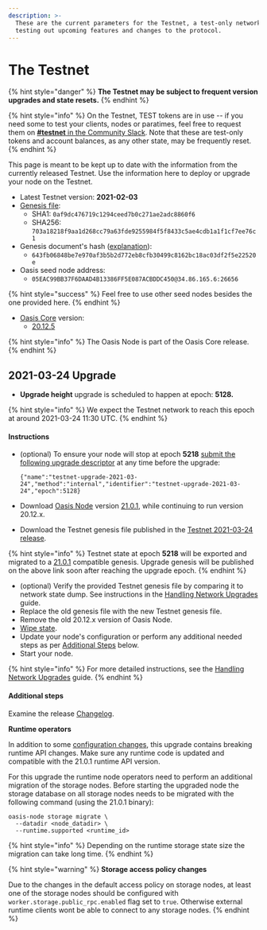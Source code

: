 ```yaml
---
description: >-
  These are the current parameters for the Testnet, a test-only network for
  testing out upcoming features and changes to the protocol.
---
```


# The Testnet

{% hint style="danger" %}
**The Testnet may be subject to frequent version upgrades and state resets.**
{% endhint %}

{% hint style="info" %}
On the Testnet, TEST tokens are in use -- if you need some to test your clients, nodes or paratimes, feel free to request them on [**\#testnet** in the Community Slack](../oasis-network/connect-with-us.md). Note that these are test-only tokens and account balances, as any other state, may be frequently reset.
{% endhint %}

This page is meant to be kept up to date with the information from the currently released Testnet. Use the information here to deploy or upgrade your node on the Testnet.

* Latest Testnet version: **2021-02-03**
* [Genesis file](https://github.com/oasisprotocol/testnet-artifacts/releases/download/2021-02-03/genesis.json):
  * SHA1: `0af9dc476719c1294ceed7b0c271ae2adc8860f6`
  * SHA256: `703a18218f9aa1d268cc79a63fde9255984f5f8433c5ae4cdb1a1f1cf7ee76c1`
* Genesis document's hash \([explanation](../oasis-network/genesis-doc.md#genesis-file-vs-genesis-document)\):
  * `643fb06848be7e970af3b5b2d772eb8cfb30499c8162bc18ac03df2f5e22520e`
* Oasis seed node address:
  * `05EAC99BB37F6DAAD4B13386FF5E087ACBDDC450@34.86.165.6:26656`

{% hint style="success" %}
Feel free to use other seed nodes besides the one provided here.
{% endhint %}

* [Oasis Core](https://github.com/oasisprotocol/oasis-core) version:
  * [20.12.5](https://github.com/oasisprotocol/oasis-core/releases/tag/v20.12.5)

{% hint style="info" %}
The Oasis Node is part of the Oasis Core release.
{% endhint %}

## 2021-03-24 Upgrade

* **Upgrade height** upgrade is scheduled to happen at epoch: **5128.**

{% hint style="info" %}
We expect the Testnet network to reach this epoch at around 2021-03-24 11:30 UTC.
{% endhint %}

#### Instructions

* \(optional\) To ensure your node will stop at epoch **5218** [submit the following upgrade descriptor](../run-a-node/maintenance-guides/handling-network-upgrades.md#stop-the-node-at-specific-epoch) at any time before the upgrade: 

  ```text
  {"name":"testnet-upgrade-2021-03-24","method":"internal","identifier":"testnet-upgrade-2021-03-24","epoch":5128}
  ```

* Download [Oasis Node](prerequisites/oasis-node.md) version [21.0.1](https://github.com/oasisprotocol/oasis-core/releases/tag/v21.0.1), while continuing to run version 20.12.x.
* Download the Testnet genesis file published in the [Testnet 2021-03-24 release](https://github.com/oasisprotocol/testnet-artifacts/releases/tag/2021-03-24).

{% hint style="info" %}
Testnet state at epoch **5218** will be exported and migrated to a [21.0.1](https://github.com/oasisprotocol/oasis-core/releases/tag/v21.0.1) compatible genesis. Upgrade genesis will be published on the above link soon after reaching the upgrade epoch. 
{% endhint %}

* \(optional\) Verify the provided Testnet genesis file by comparing it to network state dump. See instructions in the [Handling Network Upgrades](maintenance-guides/handling-network-upgrades.md#download-and-verify-the-provided-genesis-file) guide.
* Replace the old genesis file with the new Testnet genesis file.
* Remove the old 20.12.x version of Oasis Node.
* [Wipe state](maintenance-guides/wiping-node-state.md#state-wipe-and-keep-node-identity).
* Update your node's configuration or perform any additional needed steps as per [Additional Steps](upgrade-log.md#additional-steps) below.
* Start your node.

{% hint style="info" %}
For more detailed instructions, see the [Handling Network Upgrades](maintenance-guides/handling-network-upgrades.md) guide.
{% endhint %}

#### Additional steps

Examine the release [Changelog](https://github.com/oasisprotocol/oasis-core/blob/v21.0.1/CHANGELOG.md#210-2021-03-18).

**Runtime operators**

In addition to some [configuration changes](https://github.com/oasisprotocol/oasis-core/blob/v21.0.1/CHANGELOG.md#210-2021-03-18), this upgrade contains breaking runtime API changes. Make sure any runtime code is updated and compatible with the 21.0.1 runtime API version.

For this upgrade the runtime node operators need to perform an additional migration of the storage nodes. Before starting the upgraded node the storage database on all storage nodes needs to be migrated with the following command \(using the 21.0.1 binary\):

```text
oasis-node storage migrate \
  --datadir <node_datadir> \
  --runtime.supported <runtime_id>
```

{% hint style="info" %}
Depending on the runtime storage state size the migration can take long time.
{% endhint %}

{% hint style="warning" %}
**Storage access policy changes**

Due to the changes in the default access policy on storage nodes, at least one of the storage nodes should be configured with `worker.storage.public_rpc.enabled` flag set to `true`. Otherwise external runtime clients wont be able to connect to any storage nodes.
{% endhint %}

